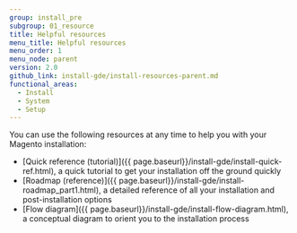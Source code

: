```yaml
---
group: install_pre
subgroup: 01_resource
title: Helpful resources
menu_title: Helpful resources
menu_order: 1
menu_node: parent
version: 2.0
github_link: install-gde/install-resources-parent.md
functional_areas:
  - Install
  - System
  - Setup
---
```


You can use the following resources at any time to help you with your Magento installation:

*	[Quick reference (tutorial)]({{ page.baseurl}}/install-gde/install-quick-ref.html), a quick tutorial to get your installation off the ground quickly
*	[Roadmap (reference)]({{ page.baseurl}}/install-gde/install-roadmap_part1.html), a detailed reference of all your installation and post-installation options
*	[Flow diagram]({{ page.baseurl}}/install-gde/install-flow-diagram.html), a conceptual diagram to orient you to the installation process

